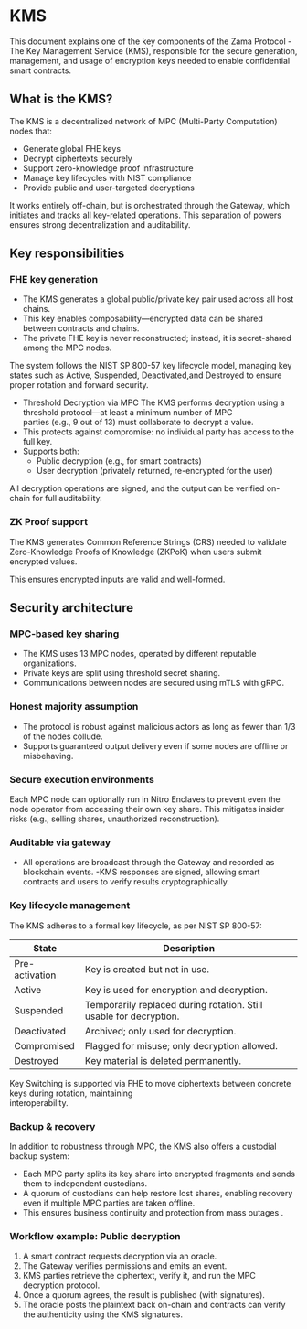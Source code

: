 # KMS

This document explains one of the key components of the Zama Protocol - The Key Management Service (KMS), responsible for the secure generation, management, and usage of encryption keys needed to enable confidential smart contracts.&#x20;

## What is the KMS?

The KMS is a decentralized network of MPC (Multi-Party Computation) nodes that:

- Generate global FHE keys
- Decrypt ciphertexts securely
- Support zero-knowledge proof infrastructure
- Manage key lifecycles with NIST compliance
- Provide public and user-targeted decryptions

It works entirely off-chain, but is orchestrated through the Gateway, which initiates and tracks all key-related operations. This separation of powers ensures strong decentralization and auditability.

## Key responsibilities

### FHE key generation

- The KMS generates a global public/private key pair used across all host chains.
- This key enables composability—encrypted data can be shared between contracts and chains.
- The private FHE key is never reconstructed; instead, it is secret-shared among the MPC nodes.

The system follows the NIST SP 800-57 key lifecycle model, managing key states such as Active, Suspended, Deactivated,and Destroyed to ensure proper rotation and forward security.

- Threshold Decryption via MPC The KMS performs decryption using a threshold protocol—at least a minimum number of MPC\
  parties (e.g., 9 out of 13) must collaborate to decrypt a value.
- This protects against compromise: no individual party has access to the full key.
- Supports both:
  - Public decryption (e.g., for smart contracts)
  - User decryption (privately returned, re-encrypted for the user)

All decryption operations are signed, and the output can be verified on-chain for full auditability.

### ZK Proof support

The KMS generates Common Reference Strings (CRS) needed to validate Zero-Knowledge Proofs of Knowledge (ZKPoK) when users submit encrypted values.

This ensures encrypted inputs are valid and well-formed.

## Security architecture

### MPC-based key sharing

- The KMS uses 13 MPC nodes, operated by different reputable organizations.
- Private keys are split using threshold secret sharing.
- Communications between nodes are secured using mTLS with gRPC.

### Honest majority assumption

- The protocol is robust against malicious actors as long as fewer than 1/3 of the nodes collude.
- Supports guaranteed output delivery even if some nodes are offline or misbehaving.

### Secure execution environments

Each MPC node can optionally run in Nitro Enclaves to prevent even the node operator from accessing their own key share. This mitigates insider risks (e.g., selling shares, unauthorized reconstruction).

### Auditable via gateway

- All operations are broadcast through the Gateway and recorded as blockchain events. -KMS responses are signed, allowing smart contracts and users to verify results cryptographically.

### Key lifecycle management

The KMS adheres to a formal key lifecycle, as per NIST SP 800-57:

| State          | Description                                                        |
| -------------- | ------------------------------------------------------------------ |
| Pre-activation | Key is created but not in use.                                     |
| Active         | Key is used for encryption and decryption.                         |
| Suspended      | Temporarily replaced during rotation. Still usable for decryption. |
| Deactivated    | Archived; only used for decryption.                                |
| Compromised    | Flagged for misuse; only decryption allowed.                       |
| Destroyed      | Key material is deleted permanently.                               |

Key Switching is supported via FHE to move ciphertexts between concrete keys during rotation, maintaining\
interoperability.

### Backup & recovery

In addition to robustness through MPC, the KMS also offers a custodial backup system:

- Each MPC party splits its key share into encrypted fragments and sends them to independent custodians.
- A quorum of custodians can help restore lost shares, enabling recovery even if multiple MPC parties are taken offline.
- This ensures business continuity and protection from mass outages .

### Workflow example: Public decryption

1. A smart contract requests decryption via an oracle.
2. The Gateway verifies permissions and emits an event.
3. KMS parties retrieve the ciphertext, verify it, and run the MPC decryption protocol.
4. Once a quorum agrees, the result is published (with signatures).
5. The oracle posts the plaintext back on-chain and contracts can verify the authenticity using the KMS signatures.

